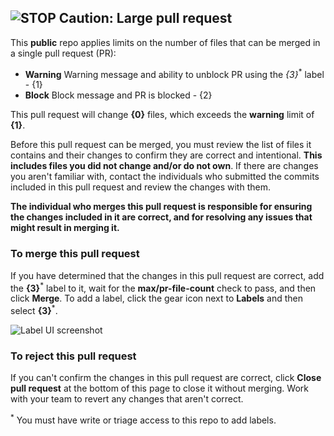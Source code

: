 ## ![STOP](https://docs.microsoft.com/en-us/office/media/internal/prfilecountcheck-stop-sign.png)  Caution: Large pull request

This **public** repo applies limits on the number of files that can be merged in a single pull request (PR):

- **Warning** Warning message and ability to unblock PR using the *{3}*<sup>\*</sup> label - {1}
- **Block** Block message and PR is blocked - {2}

This pull request will change **{0}** files, which exceeds the **warning** limit of **{1}**.

Before this pull request can be merged, you must review the list of files it contains and their changes to confirm they are correct and intentional. **This includes files you did not change and/or do not own**. If there are changes you aren't familiar with, contact the individuals who submitted the commits included in this pull request and review the changes with them.

**The individual who merges this pull request is responsible for ensuring the changes included in it are correct, and for resolving any issues that might result in merging it.**

### To merge this pull request

If you have determined that the changes in this pull request are correct, add the **{3}**<sup>\*</sup> label to it, wait for the **max/pr-file-count** check to pass, and then click **Merge**. To add a label, click the gear icon next to **Labels** and then select **{3}**<sup>\*</sup>.

![Label UI screenshot](https://docs.microsoft.com/en-us/office/media/internal/prfilecountcheck-label-screenshot.gif)

### To reject this pull request

If you can't confirm the changes in this pull request are correct, click **Close pull request** at the bottom of this page to close it without merging. Work with your team to revert any changes that aren't correct.

<sup>\*</sup> You must have write or triage access to this repo to add labels.
